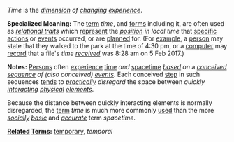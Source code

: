 *Time* is the *[dimension](https://github.com/gcassel/Modular-Organization-Terminology/blob/master/terms/dimension.md) of [changing](https://github.com/gcassel/Modular-Organization-Terminology/blob/master/terms/change.md) [experience](https://github.com/gcassel/Modular-Organization-Terminology/blob/master/terms/experience.md)*.

**Specialized Meaning:**  The [term](https://github.com/gcassel/Modular-Organization-Terminology/blob/master/terms/term.md) *time*, and [forms](https://github.com/gcassel/Modular-Organization-Terminology/blob/master/terms/form.md) including it, are often used as *[relational traits](https://github.com/gcassel/Modular-Organization-Terminology/blob/master/compound-terms/relational-trait.md)* which [represent](https://github.com/gcassel/Modular-Organization-Terminology/blob/master/terms/representation.md) the *[position](https://github.com/gcassel/Modular-Organization-Terminology/blob/master/terms/position.md) in local time* that [specific](https://github.com/gcassel/Modular-Organization-Terminology/blob/master/terms/specific.md) [actions](https://github.com/gcassel/Modular-Organization-Terminology/blob/master/terms/action.md) or [events](https://github.com/gcassel/Modular-Organization-Terminology/blob/master/terms/event.md) occurred, or are [planned](https://github.com/gcassel/Modular-Organization-Terminology/blob/master/terms/plan.md) for.  (For [example](https://github.com/gcassel/Modular-Organization-Terminology/blob/master/terms/example.md), a [person](https://github.com/gcassel/Modular-Organization-Terminology/blob/master/terms/person.md) may state that they walked to the park at the time of 4:30 pm, or a [computer](https://github.com/gcassel/Modular-Organization-Terminology/blob/master/terms/computer.md) may [record](https://github.com/gcassel/Modular-Organization-Terminology/blob/master/terms/record.md) that a file's *time [received](https://github.com/gcassel/Modular-Organization-Terminology/blob/master/terms/receive.md)* was 8:28 am on 5 Feb 2017.)

**Notes:** [Persons](https://github.com/gcassel/Modular-Organization-Terminology/blob/master/terms/person.md) often [experience](https://github.com/gcassel/Modular-Organization-Terminology/blob/master/terms/experience.md) [time](https://github.com/gcassel/Modular-Organization-Terminology/blob/master/terms/time.md) *and* [spacetime](https://github.com/gcassel/Modular-Organization-Terminology/blob/master/terms/spacetime.md) *[based](https://github.com/gcassel/Modular-Organization-Terminology/blob/master/terms/base.md) on* a *[conceived](https://github.com/gcassel/Modular-Organization-Terminology/blob/master/terms/concept.md) [sequence](https://github.com/gcassel/Modular-Organization-Terminology/blob/master/terms/sequence.md) of (also conceived) [events](https://github.com/gcassel/Modular-Organization-Terminology/blob/master/terms/event.md)*.  Each conceived [step](https://github.com/gcassel/Modular-Organization-Terminology/blob/master/terms/step.md) in such sequences [tends](https://github.com/gcassel/Modular-Organization-Terminology/blob/master/terms/tend.md) to *[practically](https://github.com/gcassel/Modular-Organization-Terminology/blob/master/terms/practice.md) disregard* the space between *quickly [interacting](https://github.com/gcassel/Modular-Organization-Terminology/blob/master/terms/interaction.md) [physical](https://github.com/gcassel/Modular-Organization-Terminology/blob/master/terms/physical.md) [elements](https://github.com/gcassel/Modular-Organization-Terminology/blob/master/terms/element.md)*.  

Because the distance between quickly interacting elements is normally disregarded, the [term](https://github.com/gcassel/Modular-Organization-Terminology/blob/master/terms/term.md) *time* is much more commonly [used](https://github.com/gcassel/Modular-Organization-Terminology/blob/master/terms/use.md) than the more *[socially](https://github.com/gcassel/Modular-Organization-Terminology/blob/master/terms/social.md) [basic](https://github.com/gcassel/Modular-Organization-Terminology/blob/master/terms/base.md)* and *[accurate](https://github.com/gcassel/Modular-Organization-Terminology/blob/master/terms/accurate.md)* term *spacetime*.

**[Related](https://github.com/gcassel/Modular-Organization-Terminology/blob/master/terms/relationship.md) [Terms](https://github.com/gcassel/Modular-Organization-Terminology/blob/master/terms/term.md):**  [temporary](https://github.com/gcassel/Modular-Organization-Terminology/blob/master/terms/temporary.md), *temporal*
